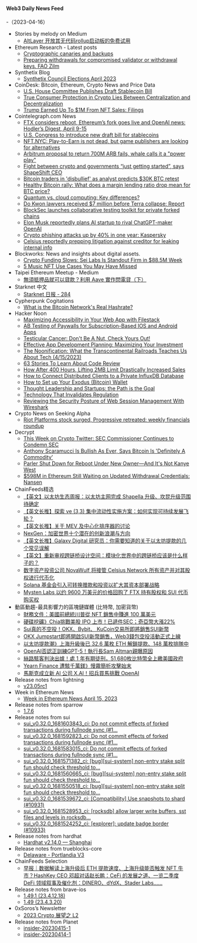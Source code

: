 #### Web3 Daily News Feed
-（2023-04-16）

- Stories by melody on Medium
  - [AltLayer 开放其无代码rollup启动板的免费试用](https://medium.com/@melody8848/altlayer-%E5%BC%80%E6%94%BE%E5%85%B6%E6%97%A0%E4%BB%A3%E7%A0%81rollup%E5%90%AF%E5%8A%A8%E6%9D%BF%E7%9A%84%E5%85%8D%E8%B4%B9%E8%AF%95%E7%94%A8-64dbb804d8df?source=rss-bfc6f454c0f9------2)
- Ethereum Research - Latest posts
  - [Cryptographic canaries and backups](https://ethresear.ch/t/cryptographic-canaries-and-backups/1235/6)
  - [Preparing withdrawals for compromised validator or withdrawal keys. FAO Zilm](https://ethresear.ch/t/preparing-withdrawals-for-compromised-validator-or-withdrawal-keys-fao-zilm/10453/30)
- Synthetix Blog
  - [Synthetix Council Elections April 2023](https://blog.synthetix.io/synthetix-council-elections-april-2023/)
- CoinDesk: Bitcoin, Ethereum, Crypto News and Price Data
  - [U.S. House Committee Publishes Draft Stablecoin Bill](https://www.coindesk.com/policy/2023/04/15/us-house-committee-publishes-draft-stablecoin-bill/?utm_medium=referral&utm_source=rss&utm_campaign=headlines)
  - [True Consumer Protection in Crypto Lies Between Centralization and Decentralization](https://www.coindesk.com/consensus-magazine/2023/04/15/true-consumer-protection-in-crypto-lies-between-centralization-and-decentralization/?utm_medium=referral&utm_source=rss&utm_campaign=headlines)
  - [Trump Earned Up To $1M From NFT Sales: Filings](https://www.coindesk.com/web3/2023/04/15/trump-earned-up-to-1m-from-nft-sales-filings/?utm_medium=referral&utm_source=rss&utm_campaign=headlines)
- Cointelegraph.com News
  - [FTX considers reboot, Ethereum’s fork goes live and OpenAI news: Hodler’s Digest, April 9-15](https://cointelegraph.com/magazine/ftx-considers-reboot-ethereum-fork-goes-live-openai-news-hodlers-digest-april-9-15/)
  - [U.S. Congress to introduce new draft bill for stablecoins](https://cointelegraph.com/news/u-s-congress-to-introduce-new-draft-bill-for-stablecoins)
  - [NFT.NYC: Play-to-Earn is not dead, but game publishers are looking for alternatives](https://cointelegraph.com/news/nft-nyc-play-to-earn-is-not-dead-but-game-publishers-are-looking-for-alternatives)
  - [Arbitrum proposal to return 700M ARB fails, whale calls it a "power play"](https://cointelegraph.com/news/arbitrum-proposal-to-return-700m-arb-fails-whale-calls-it-a-power-play)
  - [Fight between crypto and governments “just getting started”, says ShapeShift CEO](https://cointelegraph.com/news/fight-between-crypto-and-governments-just-getting-started-says-shapeshift-ceo)
  - [Bitcoin traders in 'disbullief' as analyst predicts $30K BTC retest](https://cointelegraph.com/news/bitcoin-traders-in-disbullief-as-analyst-predicts-30k-btc-retest)
  - [Healthy Bitcoin rally: What does a margin lending ratio drop mean for BTC price?](https://cointelegraph.com/news/healthy-bitcoin-rally-what-does-a-margin-lending-ratio-drop-mean-for-btc-price)
  - [Quantum vs. cloud computing: Key differences?](https://cointelegraph.com/explained/quantum-vs-cloud-computing-key-differences)
  - [Do Kwon lawyers received $7 million before Terra collapse: Report](https://cointelegraph.com/news/do-kwon-lawyers-received-7-million-before-terra-luna-collapse-report)
  - [BlockSec launches collaborative testing toolkit for private forked chains](https://cointelegraph.com/news/blocksec-launches-collaborative-testing-toolkit-for-private-forked-chains)
  - [Elon Musk reportedly plans AI startup to rival ChatGPT-maker OpenAI](https://cointelegraph.com/news/elon-musk-reportedly-plans-ai-start-up-to-rival-chatgpt-maker-openai)
  - [Crypto phishing attacks up by 40% in one year: Kaspersky](https://cointelegraph.com/news/crypto-phishing-attacks-up-by-40-in-one-year-kaspersky)
  - [Celsius reportedly prepping litigation against creditor for leaking internal info](https://cointelegraph.com/news/celcius-reportedly-prepping-litigation-against-creditor-for-leaking-internal-info)
- Blockworks: News and insights about digital assets.
  - [Crypto Funding Slows: Sei Labs Is Standout Firm in $88.5M Week](https://blockworks.co/news/sei-labs-crypto-funding-standout)
  - [5 Music NFT Use Cases You May Have Missed](https://blockworks.co/news/music-nfts-use-cases)
- Taipei Ethereum Meetup - Medium
  - [無須抵押品就可以貸款？利用 Aave 實作閃電貸（下）](https://medium.com/taipei-ethereum-meetup/%E7%84%A1%E9%A0%88%E6%8A%B5%E6%8A%BC%E5%93%81%E5%B0%B1%E5%8F%AF%E4%BB%A5%E8%B2%B8%E6%AC%BE-%E5%88%A9%E7%94%A8-aave-%E5%AF%A6%E4%BD%9C%E9%96%83%E9%9B%BB%E8%B2%B8-%E4%B8%8B-abad23d5dad2?source=rss----756327875b4f---4)
- Starknet 中文
  - [Starknet 日报 - 284](https://starknetzh.substack.com/p/starknet-284)
- Cypherpunk Cogitations
  - [What is the Bitcoin Network's Real Hashrate?](https://blog.lopp.net/what-is-the-bitcoin-networks-real-hashrate/)
- Hacker Noon
  - [Maximizing Accessibility in Your Web App with Filestack](https://hackernoon.com/maximizing-accessibility-in-your-web-app-with-filestack?source=rss)
  - [AB Testing of Paywalls for Subscription-Based IOS and Android Apps](https://hackernoon.com/ab-testing-of-paywalls-for-subscription-based-ios-and-android-apps?source=rss)
  - [Testicular Cancer: Don't Be A Nut, Check Yours Out!](https://hackernoon.com/testicular-cancer-dont-be-a-nut-check-yours-out?source=rss)
  - [Effective App Development Planning: Maximizing Your Investment](https://hackernoon.com/effective-app-development-planning-maximizing-your-investment?source=rss)
  - [The Noonification: What the Transcontinental Railroads Teaches Us About Tech (4/15/2023)](https://hackernoon.com/4-15-2023-noonification?source=rss)
  - [63 Stories To Learn About Code Review](https://hackernoon.com/63-stories-to-learn-about-code-review?source=rss)
  - [How After 400 Hours, Lifting 2MB Limit Drastically Increased Sales](https://hackernoon.com/how-after-400-hours-lifting-2mb-limit-drastically-increased-sales?source=rss)
  - [How to Connect Distributed Clients to a Private InfluxDB Database](https://hackernoon.com/how-to-connect-distributed-clients-to-a-private-influxdb-database?source=rss)
  - [How to Set up Your Exodus (Bitcoin) Wallet](https://hackernoon.com/how-to-set-up-your-exodus-bitcoin-wallet?source=rss)
  - [Thought Leadership and Startups: the Path is the Goal](https://hackernoon.com/thought-leadership-and-startups-the-path-is-the-goal?source=rss)
  - [Technology That Invalidates Regulation](https://hackernoon.com/technology-that-invalidates-regulation?source=rss)
  - [Reviewing the Security Posture of Web Session Management With Wireshark](https://hackernoon.com/reviewing-the-security-posture-of-web-session-management-with-wireshark?source=rss)
- Crypto News on Seeking Alpha
  - [Riot Platforms stock surged, Progressive retreated: weekly financials roundup](https://seekingalpha.com/news/3956759-riot-platforms-stock-surged-progressive-retreated-weekly-financials-roundup?utm_source=feed_news_crypto&utm_medium=referral)
- Decrypt
  - [This Week on Crypto Twitter: SEC Commissioner Continues to Condemn SEC](https://decrypt.co/136868/this-week-on-crypto-twitter-sec-commissioner-continues-to-condemn-sec)
  - [Anthony Scaramucci Is Bullish As Ever, Says Bitcoin Is 'Definitely A Commodity’](https://decrypt.co/136857/anthony-scaramucci-bitcoin-bull-definitely-a-commodity)
  - [Parler Shut Down for Reboot Under New Owner—And It's Not Kanye West](https://decrypt.co/136850/parler-shut-down-for-reboot-under-new-owner-and-its-not-kanye-west)
  - [$598M in Ethereum Still Waiting on Updated Withdrawal Credentials: Nansen](https://decrypt.co/136839/ethereum-still-waiting-updated-withdrawal-credentials-nansen)
- ChainFeeds精选
  - [【英文】以太坊生态周报：以太坊主网完成 Shapella 升级、坎昆升级范围待确定](https://weekinethereumnews.com/week-in-ethereum-news-april-15-2023/)
  - [【英文长推】探索 ve (3,3) 集中流动性实施方案：如何实现可持续发展飞轮？](https://twitter.com/Slappjakke/status/1646839236409298944)
  - [【英文长推】关于 MEV 及中心化排序器的讨论](https://twitter.com/francescoglt/status/1646875996925333504)
  - [NexGen：加密世界十个潜在的创新浪潮与方向](https://foresightnews.pro/article/detail/30694)
  - [【英文长推】Galaxy Digital 研究员：你需要知道的关于以太坊提款的几个常见误解](https://twitter.com/christine_dkim/status/1646916343952703488)
  - [【英文】重新审视跨链桥设计空间：模块化世界中的跨链桥应该是什么样子的？](https://0xjim.medium.com/revisiting-bridges-d6c09dfbb0cb)
  - [数字资产投资公司 NovaWulf 将接管 Celsius Network 所有资产并对其股权进行代币化](https://www.coindesk.com/policy/2023/04/14/novawulf-plans-to-tokenize-equity-of-celsius-new-firm-with-2b-assets-after-takeover/)
  - [Solana 基金会引入可转换赠款和投资以扩大其资本部署战略](https://solana.ghost.io/solana-foundation-convertible-grants-investments/)
  - [Mysten Labs 以约 9600 万美元的价格回购了 FTX 持有股权和 SUI 代币购买权](https://www.businesswire.com/news/home/20230414005397/en/Mysten-Labs-Completes-Repurchase-of-Stake-Held-by-FTX)
- 動區動趨-最具影響力的區塊鏈媒體 (比特幣, 加密貨幣)
  - [財務文件：美國前總統川普從 NFT 銷售中賺進 100 萬美元](https://www.blocktempo.com/trump-earned-up-to-1-million-from-nft-sales/)
  - [硬碟挖礦》Chia挑戰美股 IPO 上市！已遞件SEC；奇亞幣大漲22%](https://www.blocktempo.com/chia-network-has-filed-a-draft-registration-statement-to-sec/)
  - [Sui真的不空投！OKX、Bybit、 KuCoin交易所即將銷售SUI新幣](https://www.blocktempo.com/okx-bybit-and-kucoin-exchanges-will-soon-launch-sui-tokens-sale-event/)
  - [OKX Jumpstart即將開啟SUI新幣銷售，Web3錢包空投活動正式上線](https://www.blocktempo.com/okx-exchange-announces-the-sui-token-sale-on-okx-jumpstart/)
  - [以太坊提款潮》上海升級後已 32.6 萬枚 ETH 解鎖提款、148 萬枚排隊中](https://www.blocktempo.com/after-the-ethereum-shanghai-upgrade-325000-eths-have-been-withdrawn/)
  - [OpenAI否認正訓練GPT-5！執行長Sam Altman親曝原因](https://www.blocktempo.com/openai-ceo-confirms-the-company-isnt-training-gpt-5/)
  - [絲路駭客判決出爐！處 1 年有期徒刑，51,680枚比特幣全上繳美國政府](https://www.blocktempo.com/silk-road-hacker-sentenced-for-stoling-over-50000-bitcoin/)
  - [Yearn Finance 遭駭千萬鎂》慢霧簡析攻擊始末](https://www.blocktempo.com/brief-analysis-of-yearn-finance-10-million-attack/)
  - [馬斯克成立新 AI 公司 X.AI！招兵買馬挑戰 OpenAI](https://www.blocktempo.com/elon-musk-creates-new-ai-company-x-ai/)
- Release notes from lightning
  - [v23.05rc1](https://github.com/ElementsProject/lightning/releases/tag/v23.05rc1)
- Week in Ethereum News
  - [Week in Ethereum News  April 15, 2023](https://weekinethereumnews.com/week-in-ethereum-news-april-15-2023/)
- Release notes from sparrow
  - [1.7.6](https://github.com/sparrowwallet/sparrow/releases/tag/1.7.6)
- Release notes from sui
  - [sui_v0.32.0_1681603843_ci: Do not commit effects of forked transactions during fullnode sync (#1…](https://github.com/MystenLabs/sui/releases/tag/sui_v0.32.0_1681603843_ci)
  - [sui_v0.32.0_1681592823_ci: Do not commit effects of forked transactions during fullnode sync (#1…](https://github.com/MystenLabs/sui/releases/tag/sui_v0.32.0_1681592823_ci)
  - [sui_v0.32.0_1681583015_ci: Do not commit effects of forked transactions during fullnode sync (#1…](https://github.com/MystenLabs/sui/releases/tag/sui_v0.32.0_1681583015_ci)
  - [sui_v0.32.0_1681571382_ci: [bug][sui-system] non-entry stake split fun should check threshold to…](https://github.com/MystenLabs/sui/releases/tag/sui_v0.32.0_1681571382_ci)
  - [sui_v0.32.0_1681560665_ci: [bug][sui-system] non-entry stake split fun should check threshold to…](https://github.com/MystenLabs/sui/releases/tag/sui_v0.32.0_1681560665_ci)
  - [sui_v0.32.0_1681550518_ci: [bug][sui-system] non-entry stake split fun should check threshold to…](https://github.com/MystenLabs/sui/releases/tag/sui_v0.32.0_1681550518_ci)
  - [sui_v0.32.0_1681539672_ci: [Compatibility] Use snapshots to shard (#10931)](https://github.com/MystenLabs/sui/releases/tag/sui_v0.32.0_1681539672_ci)
  - [sui_v0.32.0_1681528953_ci: [rocksdb] allow larger write buffers, sst files and levels in rocksdb…](https://github.com/MystenLabs/sui/releases/tag/sui_v0.32.0_1681528953_ci)
  - [sui_v0.32.0_1681524252_ci: [explorer]: update badge border (#10933)](https://github.com/MystenLabs/sui/releases/tag/sui_v0.32.0_1681524252_ci)
- Release notes from hardhat
  - [Hardhat v2.14.0 — Shanghai](https://github.com/NomicFoundation/hardhat/releases/tag/hardhat%402.14.0)
- Release notes from trueblocks-core
  - [Delaware - Portlandia V3](https://github.com/TrueBlocks/trueblocks-core/releases/tag/v0.62.2-beta)
- ChainFeeds Selection
  - [早报｜数据解读上海升级后 ETH 提款速度、上海升级能否触发 NFT 牛市？HashKey CEO 邓超对话赵长鹏：CeFi 的发展之道、一览二季度 DeFi 领域叙事及催化剂：DINERO、dYdX、Stader Labs......](https://chainfeeds.substack.com/p/eth-nft-hashkey-ceo-cefi-defi-dinerodydxstader)
- Release notes from brave-ios
  - [1.49.1 (23.4.12.18)](https://github.com/brave/brave-ios/releases/tag/v1.49.1)
  - [1.49 (23.4.3.20)](https://github.com/brave/brave-ios/releases/tag/v1.49)
- 0xSoros’s Newsletter
  - [2023 Crypto 展望之 L2](https://0xsoros.substack.com/p/2023-crypto-l2)
- Release notes from Planet
  - [insider-20230415-1](https://github.com/Planetable/Planet/releases/tag/insider-20230415-1)
  - [insider-20230414-1](https://github.com/Planetable/Planet/releases/tag/insider-20230414-1)
